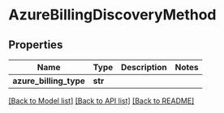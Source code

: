 # AzureBillingDiscoveryMethod

## Properties
Name | Type | Description | Notes
------------ | ------------- | ------------- | -------------
**azure_billing_type** | **str** |  | 

[[Back to Model list]](../README.md#documentation-for-models) [[Back to API list]](../README.md#documentation-for-api-endpoints) [[Back to README]](../README.md)

